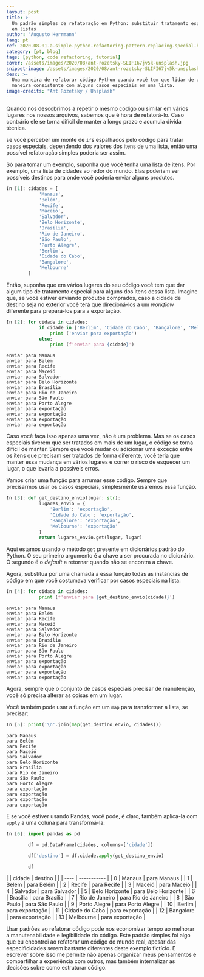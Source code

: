 ```yaml
---
layout: post
title: >-
  Um padrão simples de refatoração em Python: substituir tratamento especial
  em listas
author: "Augusto Herrmann"
lang: pt
ref: 2020-08-01-a-simple-python-refactoring-pattern-replacing-special-handling-in-lists
category: [pt, blog]
tags: [python, code refactoring, tutorial]
cover: /assets/images/2020/08/ant-rozetsky-SLIFI67jv5k-unsplash.jpg
snippet-image: /assets/images/2020/08/ant-rozetsky-SLIFI67jv5k-unsplash.jpg
desc: >-
  Uma maneira de refatorar código Python quando você tem que lidar de uma
  maneira consistente com alguns casos especiais em uma lista.
image-credits: "Ant Rozetsky / Unsplash"
---
```


Quando nos descobrimos a repetir o mesmo código ou similar em vários lugares
nos nossos arquivos, sabemos que é hora de refatorá-lo. Caso contrário ele se
torna difícil de manter a longo prazo e acumula dívida técnica.

se você perceber um monte de `if`s espalhados pelo código para tratar casos
especiais, dependendo dos valores dos itens de uma lista, então uma possível
refatoração simples poderia ser assim.

Só para tomar um exemplo, suponha que você tenha uma lista de itens. Por
exemplo, uma lista de cidades ao redor do mundo. Elas poderiam ser possíveis
destinos para onde você poderia enviar alguns produtos.

```python
In [1]: cidades = [
            'Manaus',
            'Belém',
            'Recife',
            'Maceió',
            'Salvador',
            'Belo Horizonte',
            'Brasília',
            'Rio de Janeiro',
            'São Paulo',
            'Porto Alegre',
            'Berlim',
            'Cidade do Cabo',
            'Bangalore',
            'Melbourne'
        ]
```

Então, suponha que em vários lugares do seu código você tem que dar algum tipo
de tratamento especial para alguns dos itens dessa lista. Imagine que, se você
estiver enviando produtos comprados, caso a cidade de destino seja no exterior
você terá que direcioná-los a um *workflow* diferente para prepará-los para a
exportação.

```python
In [2]: for cidade in cidades:
            if cidade in ['Berlim', 'Cidade do Cabo', 'Bangalore', 'Melbourne']:
                print ('enviar para exportação')
            else:
                print (f'enviar para {cidade}')
```
```
enviar para Manaus
enviar para Belém
enviar para Recife
enviar para Maceió
enviar para Salvador
enviar para Belo Horizonte
enviar para Brasília
enviar para Rio de Janeiro
enviar para São Paulo
enviar para Porto Alegre
enviar para exportação
enviar para exportação
enviar para exportação
enviar para exportação
```

Caso você faça isso apenas uma vez, não é um problema. Mas se os casos
especiais tiverem que ser tratados em mais de um lugar, o código se torna
difícil de manter. Sempre que você mudar ou adicionar uma exceção entre os
itens que precisam ser tratados de forma diferente, você teria que manter
essa mudança em vários lugares e correr o risco de esquecer um lugar, o
que levaria a possíveis erros.

Vamos criar uma função para arrumar esse código. Sempre que precisarmos usar
os casos especiais, simplesmente usaremos essa função.

```python
In [3]: def get_destino_envio(lugar: str):
            lugares_envio = {
                'Berlim': 'exportação',
                'Cidade do Cabo': 'exportação',
                'Bangalore': 'exportação',
                'Melbourne': 'exportação'
            }
            return lugares_envio.get(lugar, lugar)
```

Aqui estamos usando o método `get` presente em dicionários padrão do Python.
O seu primeiro argumento é a chave a ser procurada no dicionário. O segundo é
o *default* a retornar quando não se encontra a chave.

Agora, substitua por uma chamada a essa função todas as instâncias de código
em que você costumava verificar por casos especiais na lista:

```python
In [4]: for cidade in cidades:
            print (f'enviar para {get_destino_envio(cidade)}')
```
```
enviar para Manaus
enviar para Belém
enviar para Recife
enviar para Maceió
enviar para Salvador
enviar para Belo Horizonte
enviar para Brasília
enviar para Rio de Janeiro
enviar para São Paulo
enviar para Porto Alegre
enviar para exportação
enviar para exportação
enviar para exportação
enviar para exportação
```

Agora, sempre que o conjunto de casos especiais precisar de manutenção, você
só precisa alterar as coisas em um lugar.

Você também pode usar a função em um `map` para transformar a lista, se
precisar:

```python
In [5]: print('\n'.join(map(get_destino_envio, cidades)))
```
```
para Manaus
para Belém
para Recife
para Maceió
para Salvador
para Belo Horizonte
para Brasília
para Rio de Janeiro
para São Paulo
para Porto Alegre
para exportação
para exportação
para exportação
para exportação
```

E se você estiver usando Pandas, você pode, é claro, também aplicá-la com
`apply` a uma coluna para transformá-la:

```python
In [6]: import pandas as pd

        df = pd.DataFrame(cidades, columns=['cidade'])

        df['destino'] = df.cidade.apply(get_destino_envio)

        df
```

|   | cidade | destino |
|   | ---- | ----------- |
| 0 | Manaus | para Manaus |
| 1 | Belém | para Belém |
| 2 | Recife | para Recife |
| 3 | Maceió | para Maceió |
| 4 | Salvador | para Salvador |
| 5 | Belo Horizonte | para Belo Horizonte |
| 6 | Brasília | para Brasília |
| 7 | Rio de Janeiro | para Rio de Janeiro |
| 8 | São Paulo | para São Paulo |
| 9 | Porto Alegre | para Porto Alegre |
| 10 | Berlim | para exportação |
| 11 | Cidade do Cabo | para exportação |
| 12 | Bangalore | para exportação |
| 13 | Melbourne | para exportação |

Usar padrões ao refatorar código pode nos economizar tempo ao melhorar a
manutenabilidade e legibilidade do código. Este padrão simples foi algo que
eu encontrei ao refatorar um código do mundo real, apesar das especificidades
serem bastante diferentes deste exemplo fictício. E escrever sobre isso me
permite não apenas organizar meus pensamentos e compartilhar a experiência
com outros, mas também internalizar as decisões sobre como estruturar código.

